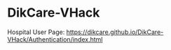 # DikCare-VHack

Hospital User Page: https://dikcare.github.io/DikCare-VHack/Authentication/index.html
